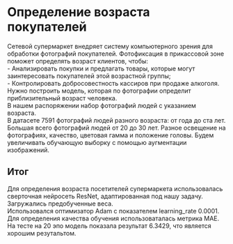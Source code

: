 # Определение возраста покупателей
Сетевой супермаркет внедряет систему компьютерного зрения для обработки фотографий покупателей. Фотофиксация в прикассовой зоне поможет определять возраст клиентов, чтобы:
<br> - Анализировать покупки и предлагать товары, которые могут заинтересовать покупателей этой возрастной группы;
<br> - Контролировать добросовестность кассиров при продаже алкоголя.
<br>Нужно построить модель, которая по фотографии определит приблизительный возраст человека. 
<br>В нашем распоряжении набор фотографий людей с указанием возраста.
<br>В датасете 7591 фотографий людей разного возраста: от года до ста лет. Большая всего фотографий людей от 20 до 30 лет. Разное освещение на фотографиях, качество, цветовая гамма и положение головы. Будем увеличивать обучающую выборку с помощью аугментации изображений.
## Итог
Для определения возраста посетителей супермаркета использовалась сверточная нейросеть ResNet, адаптированная под нашу задачу. Загружались предобученные веса.
<br>Использовался оптимизатор Adam с показателем learning_rate 0.0001.
<br> Для определения качества обучения использоваталась метрика MAE. На тесте на 20 эпо модель показала результат 6.3429, что является хорошим резутальтом. 
